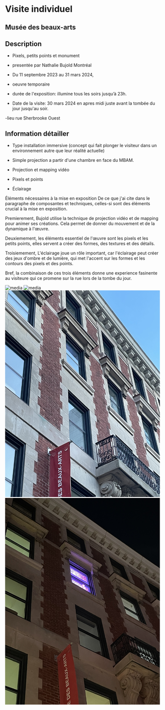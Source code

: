 # Visite individuel

##  Musée des beaux-arts

## Description
- Pixels, petits points et monument

- presentée par Nathalie Bujold Montréal
  
- Du 11 septembre 2023 au 31 mars 2024,
  
- oeuvre temporaire
  
- durée de l'exposition: illumine tous les soirs jusqu’à 23h.
  
- Date de la visite: 30 mars 2024 en apres midi juste avant la tombée du jour jusqu'au soir.
  
-lieu rue Sherbrooke Ouest


## Information détailler
- Type installation immersive (concept qui fait plonger le visiteur dans un environnement autre que leur réalité actuelle)

- Simple projection a partir d'une chambre en face du MBAM.

- Projection et mapping vidéo

- Pixels et points

- Éclairage

Éléments nécessaires à la mise en exposition
De ce que j'ai cite dans le paragraphe de composantes et techniques, celles-si sont des éléments crucial à la mise en exposition.

Premierement, Bujold utilise la technique de projection vidéo et de mapping pour animer ses créations. Cela permet de donner du mouvement et de la dynamique à l'œuvre.

Deuxiemement, les éléments essentiel de l'œuvre sont les pixels et les petits points, elles servent a créer des formes, des textures et des détails.

Troisiemement, L'éclairage joue un rôle important, car l'éclairage peut créer des jeux d'ombre et de lumière, qui met l'accent sur les formes et les contours des pixels et des points.

Bref, la combinaison de ces trois éléments donne une experience fasinente au visiteure qui ce promene sur la rue lors de la tombe du jour.

![media](media/musée_jour.jpg)
![media](media/musée_nuit.jpg)
![media](media/chambre_projecteur_jour.jpg)
![media](media/chambre_projecteur_nuit.jpg)
